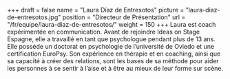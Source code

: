 +++
draft		= false
name		= "Laura Díaz de Entresotos"
picture		= "laura-diaz-de-entresotos.jpg"
position 	= "Directeur de Présentation"
url			= "/fr/equipe/laura-diaz-de-entresotos/"
weight		= 150
+++
Laura est coach expérimentée en communication. Avant de rejoindre Ideas on Stage Espagne, elle a travaillé en tant que psychologue pendant plus de 13 ans. Elle possède un doctorat en psychologie de l’université de Oviedo et une certification EuroPsy. Son expérience en thérapie et en coaching, ainsi que sa capacité à créer des relations, sont les bases de sa méthode pour aider les personnes à se sentir à l’aise et à être au mieux de leur forme sur scène.